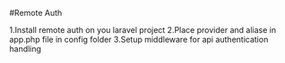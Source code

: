 #Remote Auth

1.Install remote auth on you laravel project
2.Place provider and aliase in app.php file in config folder
3.Setup middleware for api authentication handling

